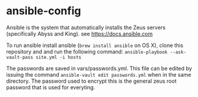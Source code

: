ansible-config
==============

Ansible is the system that automatically installs the Zeus servers (specifically Abyss and King).
see https://docs.ansible.com

To run ansible install ansible (`brew install ansible` on OS X), clone this repository and and run the following command: `ansible-playbook --ask-vault-pass site.yml -i hosts`

The passwords are saved in vars/passwords.yml. This file can be edited
by issuing the command `ansible-vault edit passwords.yml` when in the same
directory. The password used to encrypt this is the general zeus root password that is used for everyting.
